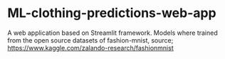# ML-clothing-predictions-web-app
A web application based on Streamlit framework. Models where trained from the open source datasets of fashion-mnist, source; https://www.kaggle.com/zalando-research/fashionmnist
